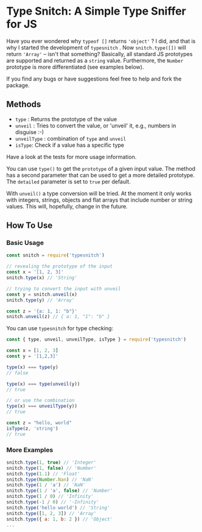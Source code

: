 # Type Snitch: A Simple Type Sniffer for JS

Have you ever wondered why `typeof []` returns `'object'` ? I did, and that is why I started the development of `typesnitch` . Now `snitch.type([])` will return `'Array'` – isn't that something? Basically, all standard JS prototypes are supported and returned as a `string` value. Furthermore, the `Number` prototype is more differentiated (see examples below).

If you find any bugs or have suggestions feel free to help and fork the package.

## Methods

* `type` : Returns the prototype of the value
* `unveil` : Tries to convert the value, or 'unveil' it, e.g., numbers in disguise :-)
* `unveilType` : combination of `type` and `unveil`
* `isType`: Check if a value has a specific type

Have a look at the tests for more usage information.

You can use `type()` to get the `prototype` of a given input value. The method has a second parameter that can be used to get a more detailed prototype. The `detailed` parameter is set to `true` per default.

With `unveil()` a type conversion will be tried. At the moment it only works with integers, strings, objects and flat arrays that include number or string values. This will, hopefully, change in the future.

## How To Use

### Basic Usage

``` js
const snitch = require('typesnitch')

// revealing the prototype of the input
const x = '[1, 2, 3]'
snitch.type(x) // 'String'

// trying to convert the input with unveil
const y = snitch.unveil(x)
snitch.type(y) // 'Array'

const z = '{a: 1, 1: "b"}'
snitch.unveil(z) // { a: 1, "1": "b" }
```


You can use `typesnitch` for type checking:

```js
const { type, unveil, unveilType, isType } = require('typesnitch')

const x = [1, 2, 3]
const y = '[1,2,3]'

type(x) === type(y)
// false

type(x) === type(unveil(y))
// true

// or use the combination
type(x) === unveilType(y))
// true

const z = "hello, world"
isType(z, 'string')
// true
```

### More Examples

``` js
snitch.type(1, true) // 'Integer'
snitch.type(1, false) // 'Number'
snitch.type(1.1) // 'Float'
snitch.type(Number.Nan) // 'NaN'
snitch.type(1 / 'a') // 'NaN'
snitch.type(1 / 'a', false) // 'Number'
snitch.type(1 / 0) // 'Infinity'
snitch.type(-1 / 0) // '-Infinity'
snitch.type('hello world') // 'String'
snitch.type([1, 2, 3]) // 'Array'
snitch.type({ a: 1, b: 2 }) // 'Object'
...
```
